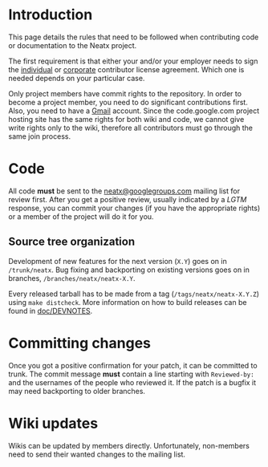 # Introduction #

This page details the rules that need to be followed when contributing code or documentation to the Neatx project.

The first requirement is that either your and/or your employer needs to sign the [individual](http://code.google.com/legal/individual-cla-v1.0.html) or [corporate](http://code.google.com/legal/corporate-cla-v1.0.html) contributor license agreement. Which one is needed depends on your particular case.

Only project members have commit rights to the repository. In order to become a project member, you need to do significant contributions first. Also, you need to have a [Gmail](http://www.gmail.com/) account. Since the code.google.com project hosting site has the same rights for both wiki and code, we cannot give write rights only to the wiki, therefore all contributors must go through the same join process.

# Code #

All code **must** be sent to the [neatx@googlegroups.com](http://groups.google.com/group/neatx) mailing list for review first. After you get a positive review, usually indicated by a _LGTM_ response, you can commit your changes (if you have the appropriate rights) or a member of the project will do it for you.

## Source tree organization ##

Development of new features for the next version (`X.Y`) goes on in `/trunk/neatx`. Bug fixing and backporting on existing versions goes on in branches, `/branches/neatx/neatx-X.Y`.

Every released tarball has to be made from a tag (`/tags/neatx/neatx-X.Y.Z`) using `make distcheck`. More information on how to build releases can be found in [doc/DEVNOTES](http://neatx.googlecode.com/svn/trunk/neatx/doc/DEVNOTES).

# Committing changes #

Once you got a positive confirmation for your patch, it can be committed to trunk. The commit message **must** contain a line starting with `Reviewed-by:` and the usernames of the people who reviewed it. If the patch is a bugfix it may need backporting to older branches.

# Wiki updates #

Wikis can be updated by members directly. Unfortunately, non-members need to send their wanted changes to the mailing list.